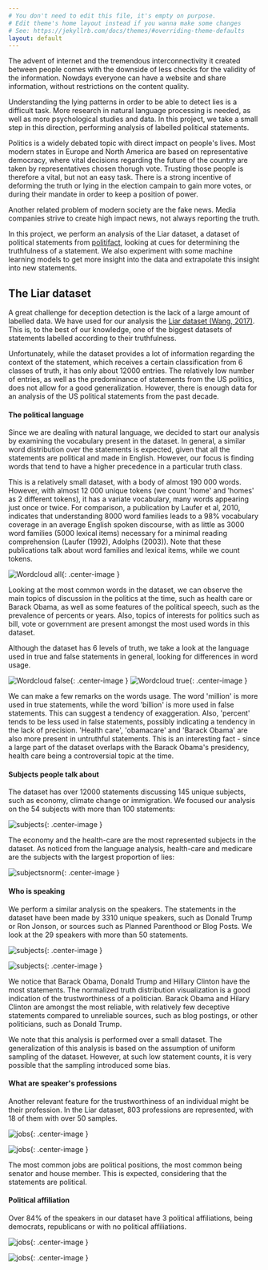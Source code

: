 ```yaml
---
# You don't need to edit this file, it's empty on purpose.
# Edit theme's home layout instead if you wanna make some changes
# See: https://jekyllrb.com/docs/themes/#overriding-theme-defaults
layout: default
---
```


The advent of internet and the tremendous interconnectivity it created between
people comes with the downside of less checks for the validity of the
information. Nowdays everyone can have a website and share information, without
restrictions on the content quality.

Understanding the lying patterns in order to be able to detect lies is a
difficult task. More research in natural language processing is needed, as well
as more psychological studies and data. In this project, we take a small step
in this direction, performing analysis of labelled political statements.

Politics is a widely debated topic with direct impact on people's
lives. Most modern states in Europe and North America are based on
representative democracy, where vital decisions regarding the future of the
country are taken by representatives chosen thorugh vote. Trusting those people
is therefore a vital, but not an easy task. There is a strong incentive of
deforming the truth or lying in the election campain to gain more votes, or
during their mandate in order to keep a position of power.

Another related problem of modern society are the fake news. Media
companies strive to create high impact news, not always reporting the truth.

In this project, we perform an analysis of the Liar dataset, a dataset of
political statements from [politifact](http://www.politifact.com), looking
at cues for determining the truthfulness of a statement. We also experiment
with some machine learning models to get more insight into the data and
extrapolate this insight into new statements.

## The Liar dataset

A great challenge for deception detection is the lack of a large amount of
labelled data. We have used for our analysis the
[Liar dataset (Wang, 2017)](https://arxiv.org/abs/1705.00648).
This is, to the best of our knowledge, one of the biggest datasets
of statements labelled according to their truthfulness.

Unfortunately, while the dataset provides a lot of information regarding the
context of the statement, which receives a certain classification from 6 
classes of truth, it has only about 12000 entries. The relatively low number 
of entries, as well as the predominance of statements from the US politics, 
does not allow for a good generalization. However, there is enough data for 
an analysis of the US political statements from the past decade.


#### The political language

Since we are dealing with natural language, we decided to start our analysis
by examining the vocabulary present in the dataset. In general, a similar 
word distribution over the statements is expected, given that all the 
statements are political and made in English. However, our focus is finding 
words that tend to have a higher precedence in a particular truth class.

This is a relatively small dataset, with a body of almost 190 000 words.
However, with almost 12 000 unique tokens (we count 'home' and 'homes'
as 2 different tokens), it has a variate vocabulary, many words appearing just
once or twice. For comparison, a publication by Laufer et al, 2010, indicates
that understanding 8000 word families leads to a 98% vocabulary coverage in an
average English spoken discourse, with as little as 3000 word families (5000
lexical items) necessary for a minimal reading comprehension (Laufer (1992),
Adolphs (2003)). Note that these publications talk about word families and
lexical items, while we count tokens.

![Wordcloud all](assets/wordcloud_all.png){: .center-image }

Looking at the most common words in the dataset, we can observe the main topics
of discussion in the politics at the time, such as health care or Barack
Obama, as well as some features of the political speech, such as the prevalence
of percents or years. Also, topics of interests for politics such as bill,
vote or government are present amongst the most used words in this dataset.

Although the dataset has 6 levels of truth, we take a look at the language
used in true and false statements in general, looking for differences in word
usage.

![Wordcloud false](assets/wordcloud_false.png){: .center-image }
![Wordcloud true](assets/wordcloud_true.png){: .center-image }

We can make a few remarks on the words usage. The word 'million' is more used
in true statements, while the word 'billion' is more used in false statements.
This can suggest a tendency of exaggeration. Also, 'percent' tends to be less
used in false statements, possibly indicating a tendency in the lack of
precision. 'Health care', 'obamacare' and 'Barack Obama' are also more present
in untruthful statements. This is an interesting fact - since a large part of
the dataset overlaps with the Barack Obama's presidency, health care being
a controversial topic at the time.


#### Subjects people talk about

The dataset has over 12000 statements discussing 145 unique subjects, such as
economy, climate change or immigration. We focused our analysis on the 54
subjects with more than 100 statements:

![subjects](assets/subjects.png){: .center-image }

The economy and the health-care are the most represented subjects in the
dataset. As noticed from the language analysis, health-care and medicare are
the subjects with the largest proportion of lies:

![subjectsnorm](assets/subjects_normalized.png){: .center-image }


#### Who is speaking

We perform a similar analysis on the speakers. The statements in the dataset
have been made by 3310 unique speakers, such as Donald Trump or Ron Jonson, or
sources such as Planned Parenthood or Blog Posts. We look at the 29 speakers
with more than 50 statements.

![subjects](assets/speakers.png){: .center-image }



![subjects](assets/speakersnorm.png){: .center-image }

We notice that Barack Obama, Donald Trump and Hillary Clinton have the most
statements. The normalized truth distribution visualization is a good
indication of the trustworthiness of a politician. Barack Obama and Hilary
Clinton are amongst the most reliable, with relatively few deceptive statements
compared to unreliable sources, such as blog postings, or other politicians,
such as Donald Trump.

We note that this analysis is performed over a small dataset. The
generalization of this analysis is based on the assumption of uniform sampling
of the dataset. However, at such low statement counts, it is very possible that
the sampling introduced some bias.

#### What are speaker's professions

Another relevant feature for the trustworthiness of an individual might be
their profession. In the Liar dataset, 803 professions are represented, with 18
of them with over 50 samples.


![jobs](assets/jobs.png){: .center-image }

![jobs](assets/jobsnorm.png){: .center-image }

The most common jobs are political positions, the most common being senator and
house member. This is expected, considering that the statements are political.

#### Political affiliation

Over 84% of the speakers in our dataset have 3 political affiliations, being
democrats, republicans or with no political affiliations. 

![jobs](assets/parties.png){: .center-image }

![jobs](assets/partiesnorm.png){: .center-image }

